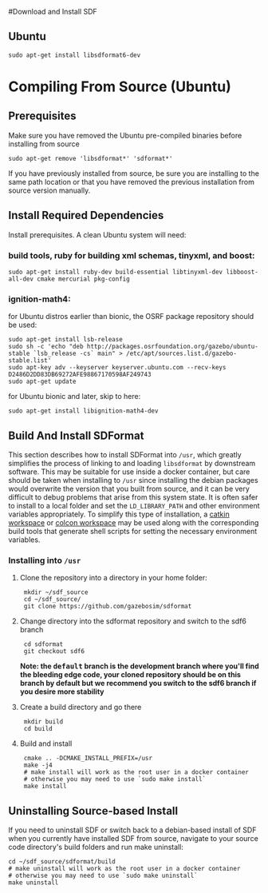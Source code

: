 #Download and Install SDF

## Ubuntu

    sudo apt-get install libsdformat6-dev

# Compiling From Source (Ubuntu)

## Prerequisites

Make sure you have removed the Ubuntu pre-compiled binaries before installing from source

    sudo apt-get remove 'libsdformat*' 'sdformat*'

If you have previously installed from source, be sure you are installing to the same path location or that you have removed the previous installation from source version manually.

## Install Required Dependencies

Install prerequisites.  A clean Ubuntu system will need:

### build tools, ruby for building xml schemas, tinyxml, and boost:

    sudo apt-get install ruby-dev build-essential libtinyxml-dev libboost-all-dev cmake mercurial pkg-config

### ignition-math4:

for Ubuntu distros earlier than bionic, the OSRF package repository should be used:

    sudo apt-get install lsb-release
    sudo sh -c 'echo "deb http://packages.osrfoundation.org/gazebo/ubuntu-stable `lsb_release -cs` main" > /etc/apt/sources.list.d/gazebo-stable.list'
    sudo apt-key adv --keyserver keyserver.ubuntu.com --recv-keys D2486D2DD83DB69272AFE98867170598AF249743
    sudo apt-get update

for Ubuntu bionic and later, skip to here:

    sudo apt-get install libignition-math4-dev

## Build And Install SDFormat

This section describes how to install SDFormat into `/usr`,
which greatly simplifies the process of linking to and loading `libsdformat`
by downstream software.
This may be suitable for use inside a docker container,
but care should be taken when installing to `/usr` since installing the
debian packages would overwrite the version that you built from source,
and it can be very difficult to debug problems that arise from this system state.
It is often safer to install to a local folder and set the `LD_LIBRARY_PATH`
and other environment variables appropriately.
To simplify this type of installation, a
[catkin workspace](http://gazebosim.org/tutorials?tut=install_from_source&cat=install#Installinacatkinworkspace)
or
[colcon workspace](https://index.ros.org/doc/ros2/Tutorials/Colcon-Tutorial/)
may be used along with the corresponding build tools that generate
shell scripts for setting the necessary environment variables.

### Installing into `/usr`

1. Clone the repository into a directory in your home folder:

        mkdir ~/sdf_source
        cd ~/sdf_source/
        git clone https://github.com/gazebosim/sdformat

1. Change directory into the sdformat repository and switch to the sdf6 branch

        cd sdformat
        git checkout sdf6

   **Note: the <tt>default</tt> branch is the development branch where you'll find the bleeding edge code, your cloned repository should be on this branch by default but we recommend you switch to the sdf6 branch if you desire more stability**

1. Create a build directory and go there

        mkdir build
        cd build

1. Build and install

        cmake .. -DCMAKE_INSTALL_PREFIX=/usr
        make -j4
        # make install will work as the root user in a docker container
        # otherwise you may need to use `sudo make install`
        make install

## Uninstalling Source-based Install ##

If you need to uninstall SDF or switch back to a debian-based install of SDF when you currently have installed SDF from source, navigate to your source code directory's build folders and run make uninstall:

    cd ~/sdf_source/sdformat/build
    # make uninstall will work as the root user in a docker container
    # otherwise you may need to use `sudo make uninstall`
    make uninstall

